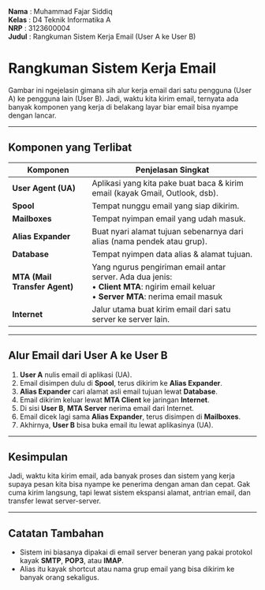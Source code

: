 **Nama** : Muhammad Fajar Siddiq  
**Kelas** : D4 Teknik Informatika A  
**NRP** : 3123600004  
**Judul** : Rangkuman Sistem Kerja Email (User A ke User B)  

# Rangkuman Sistem Kerja Email

Gambar ini ngejelasin gimana sih alur kerja email dari satu pengguna (User A) ke pengguna lain (User B). Jadi, waktu kita kirim email, ternyata ada banyak komponen yang kerja di belakang layar biar email bisa nyampe dengan lancar.

---

## Komponen yang Terlibat

| Komponen            | Penjelasan Singkat |
|---------------------|--------------------|
| **User Agent (UA)** | Aplikasi yang kita pake buat baca & kirim email (kayak Gmail, Outlook, dsb). |
| **Spool**           | Tempat nunggu email yang siap dikirim. |
| **Mailboxes**       | Tempat nyimpan email yang udah masuk. |
| **Alias Expander**  | Buat nyari alamat tujuan sebenarnya dari alias (nama pendek atau grup). |
| **Database**        | Tempat nyimpen data alias & alamat tujuan. |
| **MTA (Mail Transfer Agent)** | Yang ngurus pengiriman email antar server. Ada dua jenis: <br>• **Client MTA**: ngirim email keluar <br>• **Server MTA**: nerima email masuk |
| **Internet**        | Jalur utama buat kirim email dari satu server ke server lain. |

---

##  Alur Email dari User A ke User B

1. **User A** nulis email di aplikasi (UA).
2. Email disimpen dulu di **Spool**, terus dikirim ke **Alias Expander**.
3. **Alias Expander** cari alamat asli email tujuan lewat **Database**.
4. Email dikirim keluar lewat **MTA Client** ke jaringan **Internet**.
5. Di sisi **User B**, **MTA Server** nerima email dari Internet.
6. Email dicek lagi sama **Alias Expander**, terus disimpen di **Mailboxes**.
7. Akhirnya, **User B** bisa buka email itu lewat aplikasinya (UA).

---

##  Kesimpulan

Jadi, waktu kita kirim email, ada banyak proses dan sistem yang kerja supaya pesan kita bisa nyampe ke penerima dengan aman dan cepat. Gak cuma kirim langsung, tapi lewat sistem ekspansi alamat, antrian email, dan transfer lewat server-server.

---

##  Catatan Tambahan

- Sistem ini biasanya dipakai di email server beneran yang pakai protokol kayak **SMTP**, **POP3**, atau **IMAP**.
- Alias itu kayak shortcut atau nama grup email yang bisa dikirim ke banyak orang sekaligus.
